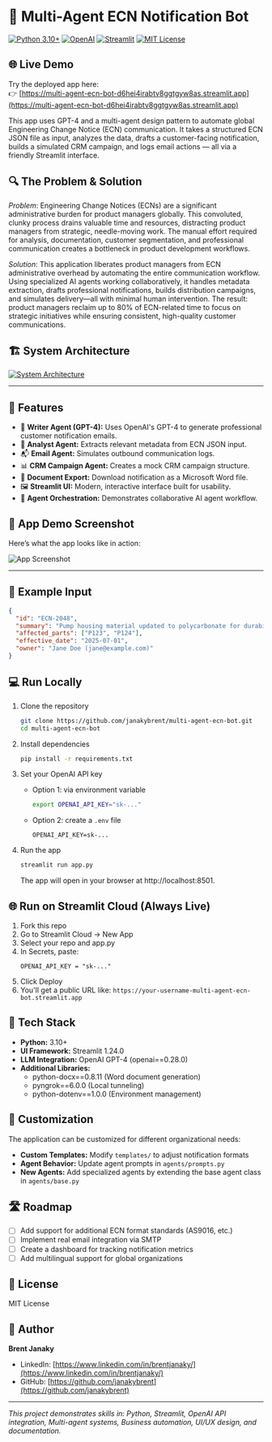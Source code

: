# 🤖 Multi-Agent ECN Notification Bot

[![Python 3.10+](https://img.shields.io/badge/python-3.10+-blue.svg)](https://www.python.org/)
[![OpenAI](https://img.shields.io/badge/OpenAI-GPT--4-green.svg)](https://platform.openai.com/)
[![Streamlit](https://img.shields.io/badge/Streamlit-1.24.0-red.svg)](https://streamlit.io/)
[![MIT License](https://img.shields.io/badge/license-MIT-yellow.svg)](https://opensource.org/licenses/MIT)

## 🌐 Live Demo

Try the deployed app here:  
👉 [https://multi-agent-ecn-bot-d6hei4irabtv8ggtgyw8as.streamlit.app](https://multi-agent-ecn-bot-d6hei4irabtv8ggtgyw8as.streamlit.app)


This app uses GPT-4 and a multi-agent design pattern to automate global Engineering Change Notice (ECN) communication. It takes a structured ECN JSON file as input, analyzes the data, drafts a customer-facing notification, builds a simulated CRM campaign, and logs email actions — all via a friendly Streamlit interface.

## 🔍 The Problem & Solution

*Problem*: Engineering Change Notices (ECNs) are a significant administrative burden for product managers globally. This convoluted, clunky process drains valuable time and resources, distracting product managers from strategic, needle-moving work. The manual effort required for analysis, documentation, customer segmentation, and professional communication creates a bottleneck in product development workflows.

*Solution*: This application liberates product managers from ECN administrative overhead by automating the entire communication workflow. Using specialized AI agents working collaboratively, it handles metadata extraction, drafts professional notifications, builds distribution campaigns, and simulates delivery—all with minimal human intervention. The result: product managers reclaim up to 80% of ECN-related time to focus on strategic initiatives while ensuring consistent, high-quality customer communications.

## 🏗️ System Architecture

[![System Architecture](systemarchitecture.png)](systemarchitecture.png)

---

## 🚀 Features

- 🧠 **Writer Agent (GPT-4):** Uses OpenAI's GPT-4 to generate professional customer notification emails.
- 📑 **Analyst Agent:** Extracts relevant metadata from ECN JSON input.
- 📬 **Email Agent:** Simulates outbound communication logs.
- 📊 **CRM Campaign Agent:** Creates a mock CRM campaign structure.
- 📄 **Document Export:** Download notification as a Microsoft Word file.
- 🖼️ **Streamlit UI:** Modern, interactive interface built for usability.
- 🔄 **Agent Orchestration:** Demonstrates collaborative AI agent workflow.

## 📸 App Demo Screenshot

Here’s what the app looks like in action:

![App Screenshot](assets/Bot_UI_Screenshot.jpg)



---

## 🧪 Example Input

```json
{
  "id": "ECN-2048",
  "summary": "Pump housing material updated to polycarbonate for durability.",
  "affected_parts": ["P123", "P124"],
  "effective_date": "2025-07-01",
  "owner": "Jane Doe (jane@example.com)"
}
```

## 💻 Run Locally

1. Clone the repository
   ```bash
   git clone https://github.com/janakybrent/multi-agent-ecn-bot.git
   cd multi-agent-ecn-bot
   ```

2. Install dependencies
   ```bash
   pip install -r requirements.txt
   ```

3. Set your OpenAI API key
   - Option 1: via environment variable
     ```bash
     export OPENAI_API_KEY="sk-..."
     ```
   - Option 2: create a `.env` file
     ```
     OPENAI_API_KEY=sk-...
     ```

4. Run the app
   ```bash
   streamlit run app.py
   ```
   The app will open in your browser at http://localhost:8501.

## 🌐 Run on Streamlit Cloud (Always Live)

1. Fork this repo
2. Go to Streamlit Cloud → New App
3. Select your repo and app.py
4. In Secrets, paste:
   ```
   OPENAI_API_KEY = "sk-..."
   ```
5. Click Deploy
6. You'll get a public URL like:
   `https://your-username-multi-agent-ecn-bot.streamlit.app`

## 🧠 Tech Stack

- **Python:** 3.10+
- **UI Framework:** Streamlit 1.24.0
- **LLM Integration:** OpenAI GPT-4 (openai==0.28.0)
- **Additional Libraries:**
  - python-docx==0.8.11 (Word document generation)
  - pyngrok==6.0.0 (Local tunneling)
  - python-dotenv==1.0.0 (Environment management)

## 🔧 Customization

The application can be customized for different organizational needs:

- **Custom Templates:** Modify `templates/` to adjust notification formats
- **Agent Behavior:** Update agent prompts in `agents/prompts.py`
- **New Agents:** Add specialized agents by extending the base agent class in `agents/base.py`

## 🛣️ Roadmap

- [ ] Add support for additional ECN format standards (AS9016, etc.)
- [ ] Implement real email integration via SMTP
- [ ] Create a dashboard for tracking notification metrics
- [ ] Add multilingual support for global organizations

## 📄 License

MIT License

## 👤 Author

**Brent Janaky**
- LinkedIn: [https://www.linkedin.com/in/brentjanaky/](https://www.linkedin.com/in/brentjanaky/)
- GitHub: [https://github.com/janakybrent](https://github.com/janakybrent)

---

*This project demonstrates skills in: Python, Streamlit, OpenAI API integration, Multi-agent systems, Business automation, UI/UX design, and documentation.*

